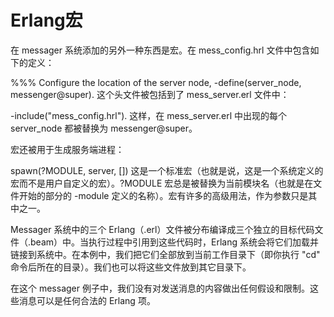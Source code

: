 # Erlang宏


在 messager 系统添加的另外一种东西是宏。在 mess_config.hrl 文件中包含如下的定义：

%%% Configure the location of the server node,
-define(server_node, messenger@super).
这个头文件被包括到了 mess_server.erl 文件中：

-include("mess_config.hrl").
这样，在 mess_server.erl 中出现的每个 server_node 都被替换为 messenger@super。

宏还被用于生成服务端进程：

spawn(?MODULE, server, [])
这是一个标准宏（也就是说，这是一个系统定义的宏而不是用户自定义的宏）。?MODULE 宏总是被替换为当前模块名（也就是在文件开始的部分的 -module 定义的名称）。宏有许多的高级用法，作为参数只是其中之一。

Messager 系统中的三个 Erlang（.erl）文件被分布编译成三个独立的目标代码文件（.beam）中。当执行过程中引用到这些代码时，Erlang 系统会将它们加载并链接到系统中。在本例中，我们把它们全部放到当前工作目录下（即你执行 "cd" 命令后所在的目录）。我们也可以将这些文件放到其它目录下。

在这个 messager 例子中，我们没有对发送消息的内容做出任何假设和限制。这些消息可以是任何合法的 Erlang 项。